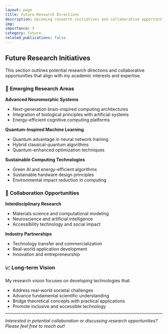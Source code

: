 ```yaml
---
layout: page
title: Future Research Directions
description: Upcoming research initiatives and collaborative opportunities
img:
importance: 5
category: future
related_publications: false
---
```


## Future Research Initiatives

This section outlines potential research directions and collaborative opportunities that align with my academic interests and expertise.

### 🔮 **Emerging Research Areas**

**Advanced Neuromorphic Systems**

- Next-generation brain-inspired computing architectures
- Integration of biological principles with artificial systems
- Energy-efficient cognitive computing platforms

**Quantum-Inspired Machine Learning**

- Quantum advantage in neural network training
- Hybrid classical-quantum algorithms
- Quantum-enhanced optimization techniques

**Sustainable Computing Technologies**

- Green AI and energy-efficient algorithms
- Sustainable hardware design principles
- Environmental impact reduction in computing

### 🤝 **Collaboration Opportunities**

**Interdisciplinary Research**

- Materials science and computational modeling
- Neuroscience and artificial intelligence
- Accessibility technology and social impact

**Industry Partnerships**

- Technology transfer and commercialization
- Real-world application development
- Innovation and entrepreneurship

### 📈 **Long-term Vision**

My research vision focuses on developing technologies that:

- Address real-world societal challenges
- Advance fundamental scientific understanding
- Bridge theoretical concepts with practical applications
- Promote inclusive and accessible technology

---

_Interested in potential collaboration or discussing research opportunities? Please feel free to reach out!_
